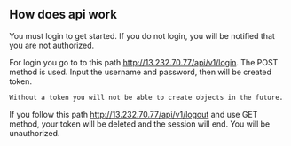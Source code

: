 ## How does api work
You must login to get started. If you do not login, you will be notified that you are not authorized.

For login you go to to this path http://13.232.70.77/api/v1/login. The POST method is used. Input the username and password, then will be created token.
```bash
Without a token you will not be able to create objects in the future.
```
If you follow this path http://13.232.70.77/api/v1/logout and use GET method, your token will be deleted and the session will end. You will be unauthorized.
